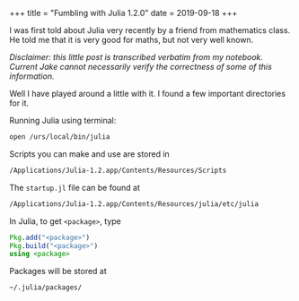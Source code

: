 +++
title = "Fumbling with Julia 1.2.0"
date = 2019-09-18
+++

I was first told about Julia very recently by a friend from mathematics class.  He told me that it is very good for maths, but not very well known.

*Disclaimer: this little post is transcribed verbatim from my notebook.  Current Jake cannot necessarily verify the correctness of some of this information.*

Well I have played around a little with it.  I found a few important directories for it.

Running Julia using terminal:
```bash
open /urs/local/bin/julia
```

Scripts you can make and use are stored in
```bash
/Applications/Julia-1.2.app/Contents/Resources/Scripts
```

The `startup.jl` file can be found at
```bash
/Applications/Julia-1.2.app/Contents/Resources/julia/etc/julia
```

In Julia, to get `<package>`, type
```julia
Pkg.add("<package>")
Pkg.build("<package>")
using <package>
```

Packages will be stored at
```bash
~/.julia/packages/
```
